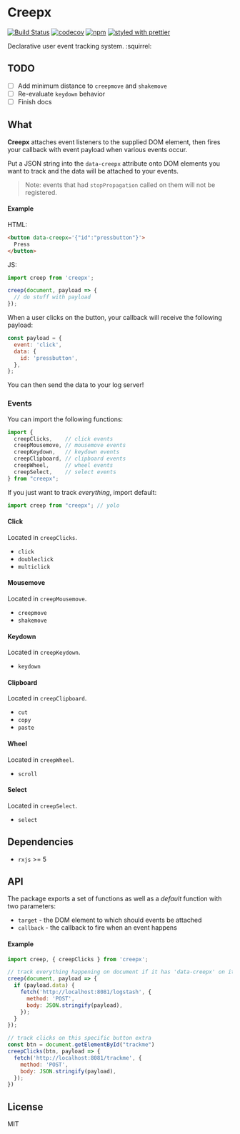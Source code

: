# Creepx

[![Build Status](https://travis-ci.org/oreqizer/creepx.svg?branch=master)](https://travis-ci.org/oreqizer/creepx)
[![codecov](https://codecov.io/gh/oreqizer/creepx/branch/master/graph/badge.svg)](https://codecov.io/gh/oreqizer/creepx)
[![npm](https://img.shields.io/npm/v/creepx.svg)](https://www.npmjs.com/package/creepx)
[![styled with prettier](https://img.shields.io/badge/styled_with-prettier-ff69b4.svg)](https://github.com/prettier/prettier)

Declarative user event tracking system. :squirrel:

## TODO

- [ ] Add minimum distance to `creepmove` and `shakemove`
- [ ] Re-evaluate `keydown` behavior
- [ ] Finish docs

## What

**Creepx** attaches event listeners to the supplied DOM element, then fires your callback with event payload when various events occur.

Put a JSON string into the `data-creepx` attribute onto DOM elements you want to track and the data will be attached to your events.

> Note: events that had `stopPropagation` called on them will not be registered.

#### Example

HTML:

```html
<button data-creepx='{"id":"pressbutton"}'>
  Press
</button>
```

JS:

```js
import creep from 'creepx';

creep(document, payload => {
  // do stuff with payload
});
```

When a user clicks on the button, your callback will receive the following payload:

```js
const payload = {
  event: 'click',
  data: {
    id: 'pressbutton',
  },
};
```

You can then send the data to your log server!

### Events

You can import the following functions:

```js
import {
  creepClicks,    // click events
  creepMousemove, // mousemove events
  creepKeydown,   // keydown events
  creepClipboard, // clipboard events
  creepWheel,     // wheel events
  creepSelect,    // select events
} from "creepx";
```

If you just want to track _everything_, import default:

```js
import creep from "creepx"; // yolo
```

#### Click

Located in `creepClicks`.

* `click`
* `doubleclick`
* `multiclick`

#### Mousemove

Located in `creepMousemove`.

* `creepmove`
* `shakemove`

#### Keydown

Located in `creepKeydown`.

* `keydown`

#### Clipboard

Located in `creepClipboard`.

* `cut`
* `copy`
* `paste`

#### Wheel

Located in `creepWheel`.

* `scroll`

#### Select

Located in `creepSelect`.

* `select`

## Dependencies

* `rxjs` >= 5

## API

The package exports a set of functions as well as a _default_ function with two parameters:

* `target` - the DOM element to which should events be attached
* `callback` - the callback to fire when an event happens

#### Example

```js
import creep, { creepClicks } from 'creepx';

// track everything happening on document if it has 'data-creepx' on it
creep(document, payload => {
  if (payload.data) {
    fetch('http://localhost:8081/logstash', {
      method: 'POST',
      body: JSON.stringify(payload),
    });
  }
});

// track clicks on this specific button extra
const btn = document.getElementById("trackme")
creepClicks(btn, payload => {
  fetch('http://localhost:8081/trackme', {
    method: 'POST',
    body: JSON.stringify(payload),
  });
})
```

## License

MIT
